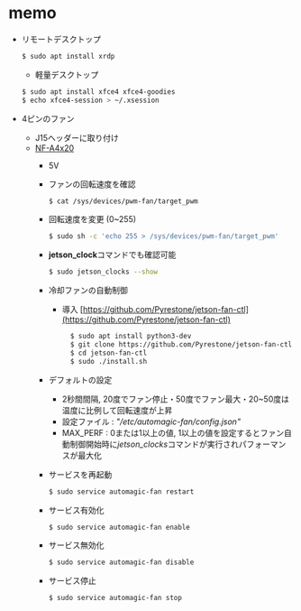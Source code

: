 # memo
- リモートデスクトップ
  ~~~bash
  $ sudo apt install xrdp
  ~~~
  - 軽量デスクトップ
  ~~~bash
  $ sudo apt install xfce4 xfce4-goodies
  $ echo xfce4-session > ~/.xsession
  ~~~
  
- 4ピンのファン
  - J15ヘッダーに取り付け
  - [NF-A4x20](https://www.amazon.co.jp/Noctua-NF-A4x20-5V-PWM-5000rpm/dp/B071FNHVXN/ref=asc_df_B071FNHVXN/?tag=jpgo-22&linkCode=df0&hvadid=342534617213&hvpos=&hvnetw=g&hvrand=8592462775958626455&hvpone=&hvptwo=&hvqmt=&hvdev=c&hvdvcmdl=&hvlocint=&hvlocphy=1009745&hvtargid=pla-652903066979&psc=1)
    - 5V
    - ファンの回転速度を確認
      ~~~bash
      $ cat /sys/devices/pwm-fan/target_pwm
      ~~~
    - 回転速度を変更 (0~255)
      ~~~bash
      $ sudo sh -c 'echo 255 > /sys/devices/pwm-fan/target_pwm'
      ~~~
    - **jetson_clock**コマンドでも確認可能
      ~~~bash
      $ sudo jetson_clocks --show
      ~~~
    - 冷却ファンの自動制御
      - 導入 [https://github.com/Pyrestone/jetson-fan-ctl](https://github.com/Pyrestone/jetson-fan-ctl)
        ~~~bash
	      $ sudo apt install python3-dev
	      $ git clone https://github.com/Pyrestone/jetson-fan-ctl.git
	      $ cd jetson-fan-ctl
	      $ sudo ./install.sh
	      ~~~
	
     - デフォルトの設定
       - 2秒間間隔, 20度でファン停止・50度でファン最大・20~50度は温度に比例して回転速度が上昇
       - 設定ファイル : *"/etc/automagic-fan/config.json"*
       - MAX_PERF : 0または1以上の値, 1以上の値を設定するとファン自動制御開始時に*jetson_clocks*コマンドが実行されパフォーマンスが最大化

    - サービスを再起動
       ~~~bash
       $ sudo service automagic-fan restart
       ~~~
    
    - サービス有効化
      ~~~bash
      $ sudo service automagic-fan enable
      ~~~
    
    - サービス無効化
      ~~~bash
      $ sudo service automagic-fan disable
      ~~~
    
    - サービス停止
      ~~~bash
      $ sudo service automagic-fan stop
      ~~~